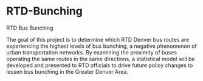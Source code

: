 # RTD-Bunching
RTD Bus Bunching

The goal of this project is to determine which RTD Denver bus routes are experiencing the highest levels of bus bunching, a negative phenomenon of urban transportation networks. By examining the proximity of buses operating the same routes in the same directions, a statistical model will be developed and presented to RTD officials to drive future policy changes to lessen bus bunching in the Greater Denver Area. 
